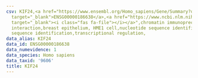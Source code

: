 ```yaml
---
csv: KIF24,<a href="https://www.ensembl.org/Homo_sapiens/Gene/Summary?db=core;g=ENSG00000186638"
  target="_blank">ENSG00000186638</a>,<a href="https://www.ncbi.nlm.nih.gov/pubmed/22863008"
  target="_blank"><i class="fas fa-file"></i></a>",chromatin immunoprecipitation assay,direct
  interaction,breast epithelium, HME1 cell,nucleotide sequence identification,nucleotide
  sequence identification,transcriptional regulation,
data_alias: KIF24
data_id: ENSG00000186638
data_numevidence: 1
data_species: Homo sapiens
data_taxid: '9606'
title: KIF24
---
```

